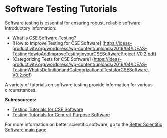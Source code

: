 
# Software Testing Tutorials

Software testing is essential for ensuring robust, reliable software.  Introductory information:
* [What is CSE Software Testing?](https://ideas-productivity.org/wordpress/wp-content/uploads/2016/04/IDEAS-TestingWhatAreSoftwareTestingPractices-V0.2.pdf)
* [How to Improve Testing for CSE Software] (https://ideas-productivity.org/wordpress/wp-content/uploads/2016/04/IDEAS-TestingHowtoAddImproveTestinginyourCSESoftwareProject-V0.2.pdf)
* [Categorizing Tests for CSE Software] (https://ideas-productivity.org/wordpress/wp-content/uploads/2016/04/IDEAS-TestingWhatIsDefinitionandCategorizationofTestsforCSESoftware-V0.2.pdf)

A variety of tutorials on software testing provide information for various circumstances.

**Subresources:**
- [Testing Tutorials for CSE Software](SwTestingTutorials.Cse.md)
- [Testing Tutorials for General-Purpose Software](SwTestingTutorials.General.md)

For more information on better scientific software, go to the [Better Scientific Software main page](http://betterscientificsoftware.info).

<!--- 
Categories: reliability
Topics: [import from subresources]
Tags: [import from subresources]
Level: 2
Prerequisites: WhatIsCseSwTesting.md, HowToImproveTestingForCseSw.md
Aggregate: base
--->
